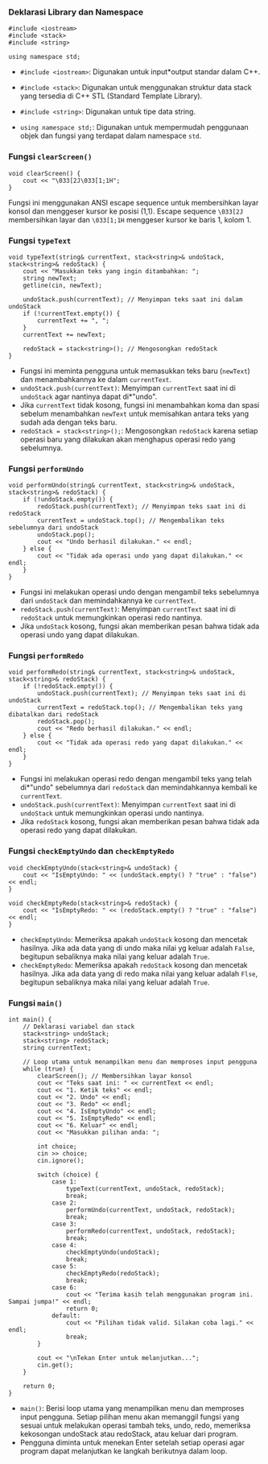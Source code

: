 ### Deklarasi Library dan Namespace
~~~
#include <iostream>
#include <stack>
#include <string>

using namespace std;
~~~
* `#include <iostream>`: Digunakan untuk input*output standar dalam C++.
* `#include <stack>`: Digunakan untuk menggunakan struktur data stack yang tersedia di C++ STL (Standard Template Library).
* `#include <string>`: Digunakan untuk tipe data string.

* `using namespace std;`: Digunakan untuk mempermudah penggunaan objek dan fungsi yang terdapat dalam namespace `std`.

### Fungsi `clearScreen()`
~~~
void clearScreen() {
    cout << "\033[2J\033[1;1H";
}
~~~
Fungsi ini menggunakan ANSI escape sequence untuk membersihkan layar konsol dan menggeser kursor ke posisi (1,1). Escape sequence `\033[2J` membersihkan layar dan `\033[1;1H` menggeser kursor ke baris 1, kolom 1.

### Fungsi `typeText`
~~~
void typeText(string& currentText, stack<string>& undoStack, stack<string>& redoStack) {
    cout << "Masukkan teks yang ingin ditambahkan: ";
    string newText;
    getline(cin, newText);

    undoStack.push(currentText); // Menyimpan teks saat ini dalam undoStack
    if (!currentText.empty()) {
        currentText += ", ";
    }
    currentText += newText;

    redoStack = stack<string>(); // Mengosongkan redoStack
}
~~~
* Fungsi ini meminta pengguna untuk memasukkan teks baru (`newText`) dan menambahkannya ke dalam `currentText`.
* `undoStack.push(currentText)`: Menyimpan `currentText` saat ini di `undoStack` agar nantinya dapat di*"undo".
* Jika `currentText` tidak kosong, fungsi ini menambahkan koma dan spasi sebelum menambahkan `newText` untuk memisahkan antara teks yang sudah ada dengan teks baru.
* `redoStack = stack<string>();`: Mengosongkan `redoStack` karena setiap operasi baru yang dilakukan akan menghapus operasi redo yang sebelumnya.

### Fungsi `performUndo`
~~~
void performUndo(string& currentText, stack<string>& undoStack, stack<string>& redoStack) {
    if (!undoStack.empty()) {
        redoStack.push(currentText); // Menyimpan teks saat ini di redoStack
        currentText = undoStack.top(); // Mengembalikan teks sebelumnya dari undoStack
        undoStack.pop();
        cout << "Undo berhasil dilakukan." << endl;
    } else {
        cout << "Tidak ada operasi undo yang dapat dilakukan." << endl;
    }
}
~~~
* Fungsi ini melakukan operasi undo dengan mengambil teks sebelumnya dari `undoStack` dan memindahkannya ke `currentText`.
* `redoStack.push(currentText)`: Menyimpan `currentText` saat ini di `redoStack` untuk memungkinkan operasi redo nantinya.
* Jika `undoStack` kosong, fungsi akan memberikan pesan bahwa tidak ada operasi undo yang dapat dilakukan.

### Fungsi `performRedo`
~~~
void performRedo(string& currentText, stack<string>& undoStack, stack<string>& redoStack) {
    if (!redoStack.empty()) {
        undoStack.push(currentText); // Menyimpan teks saat ini di undoStack
        currentText = redoStack.top(); // Mengembalikan teks yang dibatalkan dari redoStack
        redoStack.pop();
        cout << "Redo berhasil dilakukan." << endl;
    } else {
        cout << "Tidak ada operasi redo yang dapat dilakukan." << endl;
    }
}
~~~
* Fungsi ini melakukan operasi redo dengan mengambil teks yang telah di*"undo" sebelumnya dari `redoStack` dan memindahkannya kembali ke `currentText`.
* `undoStack.push(currentText)`: Menyimpan `currentText` saat ini di `undoStack` untuk memungkinkan operasi undo nantinya.
* Jika `redoStack` kosong, fungsi akan memberikan pesan bahwa tidak ada operasi redo yang dapat dilakukan.

### Fungsi `checkEmptyUndo` dan `checkEmptyRedo`
~~~
void checkEmptyUndo(stack<string>& undoStack) {
    cout << "IsEmptyUndo: " << (undoStack.empty() ? "true" : "false") << endl;
}

void checkEmptyRedo(stack<string>& redoStack) {
    cout << "IsEmptyRedo: " << (redoStack.empty() ? "true" : "false") << endl;
}
~~~
* `checkEmptyUndo`: Memeriksa apakah `undoStack` kosong dan mencetak hasilnya. Jika ada data yang di undo maka nilai yg keluar adalah `False`, begitupun sebaliknya maka nilai yang keluar adalah `True`.
* `checkEmptyRedo`: Memeriksa apakah `redoStack` kosong dan mencetak hasilnya. Jika ada data yang di redo maka nilai yang keluar adalah `Flse`, begitupun sebaliknya maka nilai yang keluar adalah `True`.

### Fungsi `main()`
~~~
int main() {
    // Deklarasi variabel dan stack
    stack<string> undoStack;
    stack<string> redoStack;
    string currentText;

    // Loop utama untuk menampilkan menu dan memproses input pengguna
    while (true) {
        clearScreen(); // Membersihkan layar konsol
        cout << "Teks saat ini: " << currentText << endl;
        cout << "1. Ketik teks" << endl;
        cout << "2. Undo" << endl;
        cout << "3. Redo" << endl;
        cout << "4. IsEmptyUndo" << endl;
        cout << "5. IsEmptyRedo" << endl;
        cout << "6. Keluar" << endl;
        cout << "Masukkan pilihan anda: ";

        int choice;
        cin >> choice;
        cin.ignore();

        switch (choice) {
            case 1:
                typeText(currentText, undoStack, redoStack);
                break;
            case 2:
                performUndo(currentText, undoStack, redoStack);
                break;
            case 3:
                performRedo(currentText, undoStack, redoStack);
                break;
            case 4:
                checkEmptyUndo(undoStack);
                break;
            case 5:
                checkEmptyRedo(redoStack);
                break;
            case 6:
                cout << "Terima kasih telah menggunakan program ini. Sampai jumpa!" << endl;
                return 0;
            default:
                cout << "Pilihan tidak valid. Silakan coba lagi." << endl;
                break;
        }

        cout << "\nTekan Enter untuk melanjutkan...";
        cin.get();
    }

    return 0;
}
~~~
* `main()`: Berisi loop utama yang menampilkan menu dan memproses input pengguna. Setiap pilihan menu akan memanggil fungsi yang sesuai untuk melakukan operasi tambah teks, undo, redo, memeriksa kekosongan undoStack atau redoStack, atau keluar dari program.
* Pengguna diminta untuk menekan Enter setelah setiap operasi agar program dapat melanjutkan ke langkah berikutnya dalam loop.